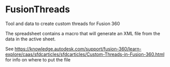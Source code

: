 # FusionThreads
Tool and data to create custom threads for Fusion 360

The spreadsheet contains a macro that will generate an XML file from the data in the active sheet. 

See https://knowledge.autodesk.com/support/fusion-360/learn-explore/caas/sfdcarticles/sfdcarticles/Custom-Threads-in-Fusion-360.html for info on where to put the file
